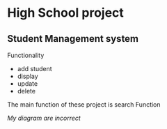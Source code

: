 # High School project
## Student Management system
Functionality
- add student
- display
- update
- delete

The main function of these project is search Function

*My diagram are incorrect*
